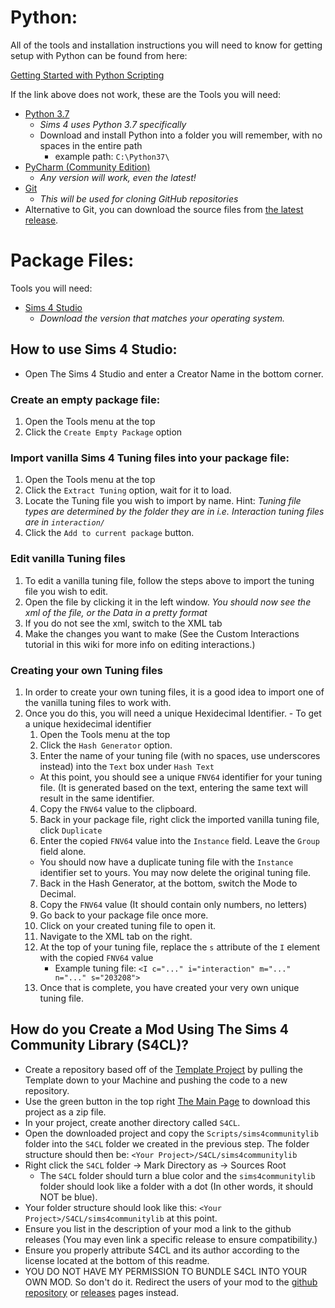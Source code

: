 # Python:

All of the tools and installation instructions you will need to know for getting setup with Python can be found from here:

[Getting Started with Python Scripting](http://sims4studio.com/thread/15145/started-python-scripting)

If the link above does not work, these are the Tools you will need:
- [Python 3.7](https://www.python.org/downloads/release/python-370/)
  - _Sims 4 uses Python 3.7 specifically_
  - Download and install Python into a folder you will remember, with no spaces in the entire path
    - example path: `C:\Python37\`
- [PyCharm (Community Edition)](https://www.jetbrains.com/pycharm/download/#section=windows)
  - _Any version will work, even the latest!_
- [Git](https://git-scm.com/downloads)
  - _This will be used for cloning GitHub repositories_
- Alternative to Git, you can download the source files from [the latest release](https://github.com/ColonolNutty/Sims4CommunityLibrary/releases).
  

# Package Files:

Tools you will need:
- [Sims 4 Studio](http://sims4studio.com/board/6/download-sims-studio-open-version)
  - _Download the version that matches your operating system._

## How to use Sims 4 Studio:
- Open The Sims 4 Studio and enter a Creator Name in the bottom corner.
### Create an empty package file:
  1. Open the Tools menu at the top
  2. Click the `Create Empty Package` option
### Import vanilla Sims 4 Tuning files into your package file:
  1. Open the Tools menu at the top
  2. Click the `Extract Tuning` option, wait for it to load.
  3. Locate the Tuning file you wish to import by name. Hint: _Tuning file types are determined by the folder they are in i.e. Interaction tuning files are in `interaction/`_
  4. Click the `Add to current package` button.
### Edit vanilla Tuning files
  1. To edit a vanilla tuning file, follow the steps above to import the tuning file you wish to edit.
  2. Open the file by clicking it in the left window. _You should now see the xml of the file, or the Data in a pretty format_
  3. If you do not see the xml, switch to the XML tab
  4. Make the changes you want to make (See the Custom Interactions tutorial in this wiki for more info on editing interactions.)
### Creating your own Tuning files
  1. In order to create your own tuning files, it is a good idea to import one of the vanilla tuning files to work with.
  2. Once you do this, you will need a unique Hexidecimal Identifier.
    - To get a unique hexidecimal identifier
      1. Open the Tools menu at the top
      2. Click the `Hash Generator` option.
      3. Enter the name of your tuning file (with no spaces, use underscores instead) into the `Text` box under `Hash Text`
        - At this point, you should see a unique `FNV64` identifier for your tuning file. (It is generated based on the text, entering the same text will result in the same identifier.
      4. Copy the `FNV64` value to the clipboard.
      5. Back in your package file, right click the imported vanilla tuning file, click `Duplicate`
      6. Enter the copied `FNV64` value into the `Instance` field. Leave the `Group` field alone.
        - You should now have a duplicate tuning file with the `Instance` identifier set to yours. You may now delete the original tuning file.
      7. Back in the Hash Generator, at the bottom, switch the Mode to Decimal.
      8. Copy the `FNV64` value (It should contain only numbers, no letters)
      9. Go back to your package file once more.
      9. Click on your created tuning file to open it.
      8. Navigate to the XML tab on the right.
      9. At the top of your tuning file, replace the `s` attribute of the `I` element with the copied `FNV64` value
         - Example tuning file: `<I c="..." i="interaction" m="..." n="..." s="203208">`
      10. Once that is complete, you have created your very own unique tuning file.

## How do you Create a Mod Using The Sims 4 Community Library (S4CL)?

- Create a repository based off of the [Template Project](https://github.com/ColonolNutty/s4cl-template-project) by pulling the Template down to your Machine and pushing the code to a new repository.
- Use the green button in the top right [The Main Page](https://github.com/ColonolNutty/Sims4CommunityLibrary) to download this project as a zip file.
- In your project, create another directory called `S4CL`.
- Open the downloaded project and copy the `Scripts/sims4communitylib` folder into the `S4CL` folder we created in the previous step. The folder structure should then be: `<Your Project>/S4CL/sims4communitylib`
- Right click the `S4CL` folder -> Mark Directory as -> Sources Root
  - The `S4CL` folder should turn a blue color and the `sims4communitylib` folder should look like a folder with a dot (In other words, it should NOT be blue).
- Your folder structure should look like this: `<Your Project>/S4CL/sims4communitylib` at this point.
- Ensure you list in the description of your mod a link to the github releases (You may even link a specific release to ensure compatibility.)
- Ensure you properly attribute S4CL and its author according to the license located at the bottom of this readme.
- YOU DO NOT HAVE MY PERMISSION TO BUNDLE S4CL INTO YOUR OWN MOD. So don't do it. Redirect the users of your mod to the [github repository](https://github.com/ColonolNutty/Sims4CommunityLibrary) or [releases](https://github.com/ColonolNutty/Sims4CommunityLibrary/releases) pages instead.